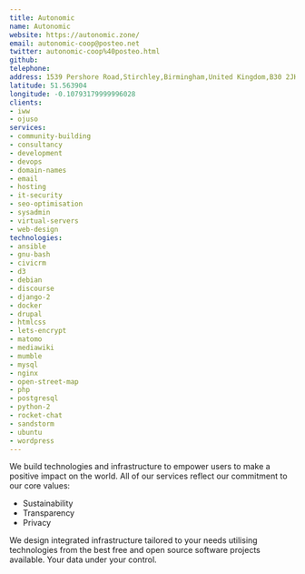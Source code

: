 ```yaml
---
title: Autonomic
name: Autonomic
website: https://autonomic.zone/
email: autonomic-coop@posteo.net
twitter: autonomic-coop%40posteo.html
github:
telephone:
address: 1539 Pershore Road,Stirchley,Birmingham,United Kingdom,B30 2JH
latitude: 51.563904
longitude: -0.10793179999996028
clients:
- iww
- ojuso
services:
- community-building
- consultancy
- development
- devops
- domain-names
- email
- hosting
- it-security
- seo-optimisation
- sysadmin
- virtual-servers
- web-design
technologies:
- ansible
- gnu-bash
- civicrm
- d3
- debian
- discourse
- django-2
- docker
- drupal
- htmlcss
- lets-encrypt
- matomo
- mediawiki
- mumble
- mysql
- nginx
- open-street-map
- php
- postgresql
- python-2
- rocket-chat
- sandstorm
- ubuntu
- wordpress
---
```


We build technologies and infrastructure to empower users to make a positive impact on the world. All of our services reflect our commitment to our core values:

* Sustainability
* Transparency
* Privacy

We design integrated infrastructure tailored to your needs utilising technologies from the best free and open source software projects available. Your data under your control.
